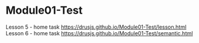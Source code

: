 # Module01-Test
Lesson 5 - home task https://drusjs.github.io/Module01-Test/lesson.html  
Lesson 6 - home task https://drusjs.github.io/Module01-Test/semantic.html

